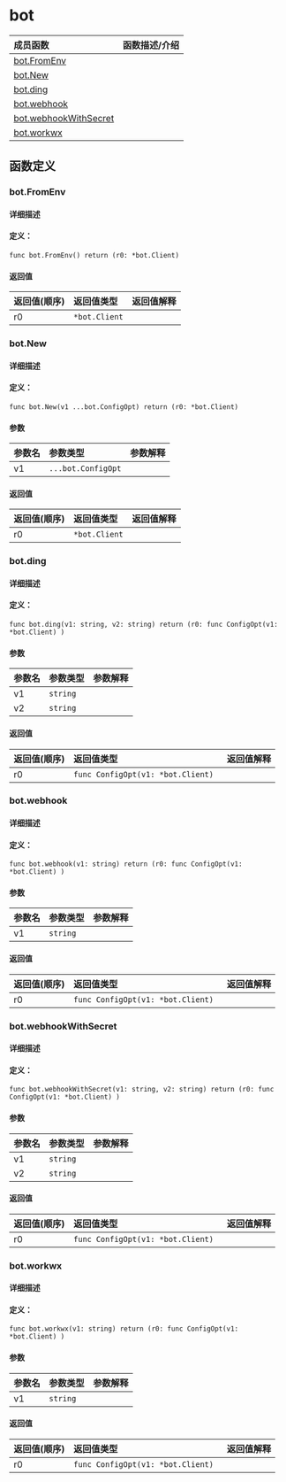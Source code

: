 # bot


|成员函数|函数描述/介绍|
|:------|:--------|
 | [bot.FromEnv](#botfromenv) |  |
 | [bot.New](#botnew) |  |
 | [bot.ding](#botding) |  |
 | [bot.webhook](#botwebhook) |  |
 | [bot.webhookWithSecret](#botwebhookwithsecret) |  |
 | [bot.workwx](#botworkwx) |  |




 



## 函数定义

### bot.FromEnv



#### 详细描述



#### 定义：

`func bot.FromEnv() return (r0: *bot.Client)`

 


#### 返回值

|返回值(顺序)|返回值类型|返回值解释|
|:-----------|:---------- |:-----------|
| r0 | `*bot.Client` |   |


 
### bot.New



#### 详细描述



#### 定义：

`func bot.New(v1 ...bot.ConfigOpt) return (r0: *bot.Client)`


#### 参数

|参数名|参数类型|参数解释|
|:-----------|:---------- |:-----------|
| v1 | `...bot.ConfigOpt` |   |





#### 返回值

|返回值(顺序)|返回值类型|返回值解释|
|:-----------|:---------- |:-----------|
| r0 | `*bot.Client` |   |


 
### bot.ding



#### 详细描述



#### 定义：

`func bot.ding(v1: string, v2: string) return (r0: func ConfigOpt(v1: *bot.Client) )`


#### 参数

|参数名|参数类型|参数解释|
|:-----------|:---------- |:-----------|
| v1 | `string` |   |
| v2 | `string` |   |





#### 返回值

|返回值(顺序)|返回值类型|返回值解释|
|:-----------|:---------- |:-----------|
| r0 | `func ConfigOpt(v1: *bot.Client) ` |   |


 
### bot.webhook



#### 详细描述



#### 定义：

`func bot.webhook(v1: string) return (r0: func ConfigOpt(v1: *bot.Client) )`


#### 参数

|参数名|参数类型|参数解释|
|:-----------|:---------- |:-----------|
| v1 | `string` |   |





#### 返回值

|返回值(顺序)|返回值类型|返回值解释|
|:-----------|:---------- |:-----------|
| r0 | `func ConfigOpt(v1: *bot.Client) ` |   |


 
### bot.webhookWithSecret



#### 详细描述



#### 定义：

`func bot.webhookWithSecret(v1: string, v2: string) return (r0: func ConfigOpt(v1: *bot.Client) )`


#### 参数

|参数名|参数类型|参数解释|
|:-----------|:---------- |:-----------|
| v1 | `string` |   |
| v2 | `string` |   |





#### 返回值

|返回值(顺序)|返回值类型|返回值解释|
|:-----------|:---------- |:-----------|
| r0 | `func ConfigOpt(v1: *bot.Client) ` |   |


 
### bot.workwx



#### 详细描述



#### 定义：

`func bot.workwx(v1: string) return (r0: func ConfigOpt(v1: *bot.Client) )`


#### 参数

|参数名|参数类型|参数解释|
|:-----------|:---------- |:-----------|
| v1 | `string` |   |





#### 返回值

|返回值(顺序)|返回值类型|返回值解释|
|:-----------|:---------- |:-----------|
| r0 | `func ConfigOpt(v1: *bot.Client) ` |   |


 


